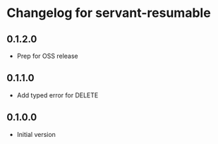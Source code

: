 # Changelog for servant-resumable

## 0.1.2.0
* Prep for OSS release

## 0.1.1.0
* Add typed error for DELETE

## 0.1.0.0
* Initial version

